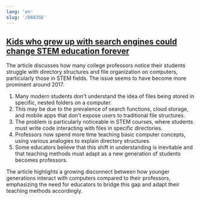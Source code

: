 ```yaml
---
lang: 'en'
slug: '/D6835E'
---
```


## [Kids who grew up with search engines could change STEM education forever](https://www.theverge.com/22684730/students-file-folder-directory-structure-education-gen-z)

The article discusses how many college professors notice their students struggle with directory structures and file organization on computers, particularly those in STEM fields. The issue seems to have become more prominent around 2017.

1. Many modern students don't understand the idea of files being stored in specific, nested folders on a computer.
2. This may be due to the prevalence of search functions, cloud storage, and mobile apps that don't expose users to traditional file structures.
3. The problem is particularly noticeable in STEM courses, where students must write code interacting with files in specific directories.
4. Professors now spend more time teaching basic computer concepts, using various analogies to explain directory structures.
5. Some educators believe that this shift in understanding is inevitable and that teaching methods must adapt as a new generation of students becomes professors.

The article highlights a growing disconnect between how younger generations interact with computers compared to their professors, emphasizing the need for educators to bridge this gap and adapt their teaching methods accordingly.
